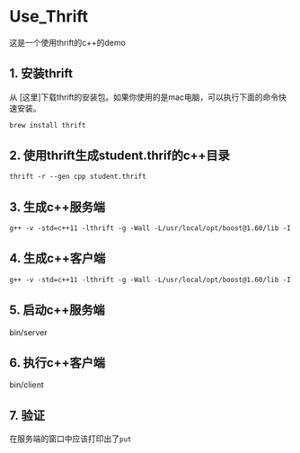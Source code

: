 # Use_Thrift

这是一个使用thrift的c++的demo

## 1. 安装thrift
从 [这里]下载thrift的安装包。如果你使用的是mac电脑，可以执行下面的命令快速安装。
```bash
brew install thrift
```

## 2. 使用thrift生成student.thrif的c++目录

```markdown
thrift -r --gen cpp student.thrift
```

## 3. 生成c++服务端
```markdown
g++ -v -std=c++11 -lthrift -g -Wall -L/usr/local/opt/boost@1.60/lib -I /usr/local/opt/boost@1.60/include/ -I ./ -I /usr/local/include/thrift -I /usr/include/thrift/ -I /usr/include/thrift/fb303/ -I /usr/include/libxml2/ gen-cpp/serv.cpp  gen-cpp/serv_server.skeleton.cpp gen-cpp/student_constants.cpp  gen-cpp/student_types.cpp  -o bin/server
```
## 4. 生成c++客户端

```markdown
g++ -v -std=c++11 -lthrift -g -Wall -L/usr/local/opt/boost@1.60/lib -I /usr/local/opt/boost@1.60/include/ -I ./ -I /usr/local/include/thrift -I /usr/include/thrift/ -I /usr/include/thrift/fb303/ -I /usr/include/libxml2/ gen-cpp/serv.cpp  gen-cpp/student_constants.cpp  gen-cpp/student_types.cpp client/client.cpp  -o bin/client  
```
## 5. 启动c++服务端
bin/server

## 6. 执行c++客户端
bin/client

## 7. 验证
在服务端的窗口中应该打印出了`put`
